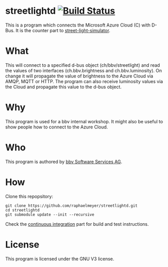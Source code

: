 # streetlightd [![Build Status](https://travis-ci.org/raphaelmeyer/streetlightd.svg?branch=master)](https://travis-ci.org/raphaelmeyer/streetlightd)

This is a program which connects the Microsoft Azure Cloud (C) with D-Bus.
It is the counter part to [street-light-simulator](https://github.com/raphaelmeyer/street-light-simulator).

# What

This will connect to a specified d-bus object (ch/bbv/streetlight) and read the values of two interfaces (ch.bbv.brightness and ch.bbv.luminosity).
On change it will propagate the value of brightness to the Azure Cloud via AMQP, MQTT or HTTP.
The program can also receive luminosity values via the Cloud and propagate this value to the d-bus object.

# Why

This program is used for a bbv internal workshop.
It might also be useful to show people how to connect to the Azure Cloud.

# Who

This program is authored by [bbv Software Services AG](https://www.bbv.ch).

# How

Clone this repopsitory:

    git clone https://github.com/raphaelmeyer/streetlightd.git
    cd streetlightd
    git submodule update --init --recursive

Check the [continuous integration](ci/) part for build and test instructions.

# License

This program is licensed under the GNU V3 license.
